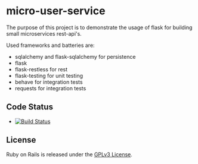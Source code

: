 micro-user-service
==================
The purpose of this project is to demonstrate the usage of flask for building small microservices rest-api's.

Used frameworks and batteries are:
 - sqlalchemy and flask-sqlalchemy for persistence
 - flask 
 - flask-restless for rest
 - flask-testing for unit testing
 - behave for integration tests
 - requests for integration tests


## Code Status

* [![Build Status](https://travis-ci.org/atdi/micro-user-service.svg?branch=master)](https://travis-ci.org/atdi/micro-user-service)

## License

Ruby on Rails is released under the [GPLv3 License](http://www.gnu.org/copyleft/gpl.html).
